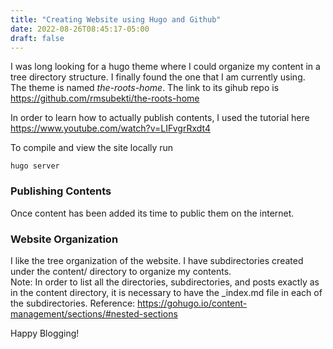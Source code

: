 ```yaml
---
title: "Creating Website using Hugo and Github"
date: 2022-08-26T08:45:17-05:00
draft: false 
---
```


I was long looking for a hugo theme where I could organize my content in a tree directory structure. I finally found the one that I am currently using.  
The theme is named *the-roots-home*. The link to its gihub repo is https://github.com/rmsubekti/the-roots-home

In order to learn how to actually publish contents, I used the tutorial here https://www.youtube.com/watch?v=LIFvgrRxdt4

To compile and view the site locally run
```hugo
hugo server
```

### Publishing Contents

Once content has been added its time to public them on the internet.  

### Website Organization

I like the tree organization of the website. I have subdirectories created under the content/ directory to organize my contents.    
Note: In order to list all the directories, subdirectories, and posts exactly as in the content directory, it is necessary to have the \_index.md file in each of the subdirectories.
Reference: https://gohugo.io/content-management/sections/#nested-sections



Happy Blogging!
